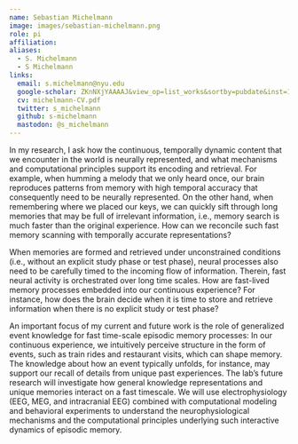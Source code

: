 ```yaml
---
name: Sebastian Michelmann
image: images/sebastian-michelmann.png
role: pi
affiliation: 
aliases:
  - S. Michelmann
  - S Michelmann
links:
  email: s.michelmann@nyu.edu
  google-scholar: ZKnNXjYAAAAJ&view_op=list_works&sortby=pubdate&inst=10749622055976013885
  cv: michelmann-CV.pdf
  twitter: s_michelmann
  github: s-michelmann
  mastodon: @s_michelmann
---
```


In my research, I ask how the continuous, temporally dynamic content that we encounter in the world is neurally represented, and what mechanisms and computational principles support its encoding and retrieval. For example, when humming a melody that we only heard once, our brain reproduces patterns from memory with high temporal accuracy that consequently need to be neurally represented. On the other hand, when remembering where we placed our keys, we can quickly sift through long memories that may be full of irrelevant information, i.e., memory search is much faster than the original experience. How can we reconcile such fast memory scanning with temporally accurate representations?

When memories are formed and retrieved under unconstrained conditions (i.e., without an explicit study phase or test phase), neural processes also need to be carefully timed to the incoming flow of information. Therein, fast neural activity is orchestrated over long time scales. How are fast-lived memory processes embedded into our continuous experience? For instance, how does the brain decide when it is time to store and retrieve information when there is no explicit study or test phase?

An important focus of my current and future work is the role of generalized event knowledge for fast time-scale episodic memory processes: In our continuous experience, we intuitively perceive structure in the form of events, such as train rides and restaurant visits, which can shape memory. The knowledge about how an event typically unfolds, for instance, may support our recall of details from unique past experiences. The lab’s future research will investigate how general knowledge representations and unique memories interact on a fast timescale. We will use electrophysiology (EEG, MEG, and intracranial EEG) combined with computational modeling and behavioral experiments to understand the neurophysiological mechanisms and the computational principles underlying such interactive dynamics of episodic memory.
